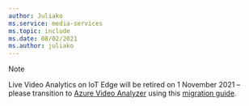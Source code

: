```yaml
---
author: Juliako
ms.service: media-services
ms.topic: include
ms.date: 08/02/2021
ms.author: juliako
---
```


> [!NOTE]
> Live Video Analytics on IoT Edge will be retired on 1 November 2021 – please transition to [Azure Video Analyzer](../../../azure-video-analyzer/video-analyzer-docs/overview.md) using this [migration guide](../migrate-to-azure-video-analyzer.md).
